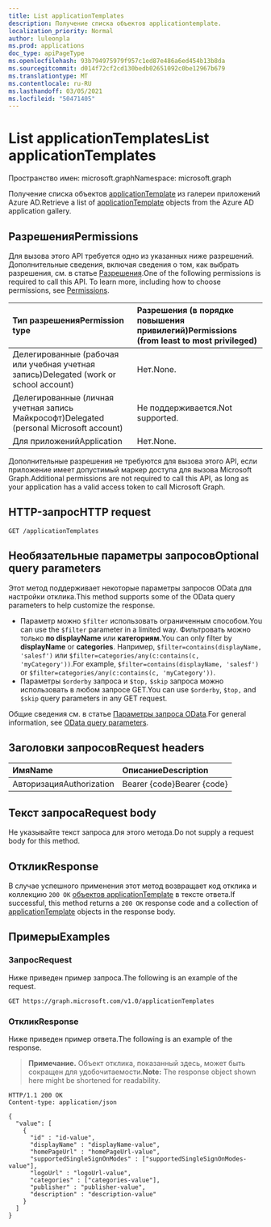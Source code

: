 ```yaml
---
title: List applicationTemplates
description: Получение списка объектов applicationtemplate.
localization_priority: Normal
author: luleonpla
ms.prod: applications
doc_type: apiPageType
ms.openlocfilehash: 93b794975979f957c1ed87e486a6ed454b13b8da
ms.sourcegitcommit: d014f72cf2cd130bedb02651092c0be12967b679
ms.translationtype: MT
ms.contentlocale: ru-RU
ms.lasthandoff: 03/05/2021
ms.locfileid: "50471405"
---
```

# <a name="list-applicationtemplates"></a><span data-ttu-id="7731b-103">List applicationTemplates</span><span class="sxs-lookup"><span data-stu-id="7731b-103">List applicationTemplates</span></span>

<span data-ttu-id="7731b-104">Пространство имен: microsoft.graph</span><span class="sxs-lookup"><span data-stu-id="7731b-104">Namespace: microsoft.graph</span></span>

<span data-ttu-id="7731b-105">Получение списка объектов [applicationTemplate](../resources/applicationtemplate.md) из галереи приложений Azure AD.</span><span class="sxs-lookup"><span data-stu-id="7731b-105">Retrieve a list of [applicationTemplate](../resources/applicationtemplate.md) objects from the Azure AD application gallery.</span></span>

## <a name="permissions"></a><span data-ttu-id="7731b-106">Разрешения</span><span class="sxs-lookup"><span data-stu-id="7731b-106">Permissions</span></span>

<span data-ttu-id="7731b-p101">Для вызова этого API требуется одно из указанных ниже разрешений. Дополнительные сведения, включая сведения о том, как выбрать разрешения, см. в статье [Разрешения](/graph/permissions-reference).</span><span class="sxs-lookup"><span data-stu-id="7731b-p101">One of the following permissions is required to call this API. To learn more, including how to choose permissions, see [Permissions](/graph/permissions-reference).</span></span>

| <span data-ttu-id="7731b-109">Тип разрешения</span><span class="sxs-lookup"><span data-stu-id="7731b-109">Permission type</span></span>                        | <span data-ttu-id="7731b-110">Разрешения (в порядке повышения привилегий)</span><span class="sxs-lookup"><span data-stu-id="7731b-110">Permissions (from least to most privileged)</span></span> |
| :------------------------------------- | :------------------------------------------ |
| <span data-ttu-id="7731b-111">Делегированные (рабочая или учебная учетная запись)</span><span class="sxs-lookup"><span data-stu-id="7731b-111">Delegated (work or school account)</span></span>     | <span data-ttu-id="7731b-112">Нет.</span><span class="sxs-lookup"><span data-stu-id="7731b-112">None.</span></span>                                       |
| <span data-ttu-id="7731b-113">Делегированные (личная учетная запись Майкрософт)</span><span class="sxs-lookup"><span data-stu-id="7731b-113">Delegated (personal Microsoft account)</span></span> | <span data-ttu-id="7731b-114">Не поддерживается.</span><span class="sxs-lookup"><span data-stu-id="7731b-114">Not supported.</span></span>                              |
| <span data-ttu-id="7731b-115">Для приложений</span><span class="sxs-lookup"><span data-stu-id="7731b-115">Application</span></span>                            | <span data-ttu-id="7731b-116">Нет.</span><span class="sxs-lookup"><span data-stu-id="7731b-116">None.</span></span>                                       |

<span data-ttu-id="7731b-117">Дополнительные разрешения не требуются для вызова этого API, если приложение имеет допустимый маркер доступа для вызова Microsoft Graph.</span><span class="sxs-lookup"><span data-stu-id="7731b-117">Additional permissions are not required to call this API, as long as your application has a valid access token to call Microsoft Graph.</span></span>

## <a name="http-request"></a><span data-ttu-id="7731b-118">HTTP-запрос</span><span class="sxs-lookup"><span data-stu-id="7731b-118">HTTP request</span></span>

<!-- { "blockType": "ignored" } -->

```http
GET /applicationTemplates
```

## <a name="optional-query-parameters"></a><span data-ttu-id="7731b-119">Необязательные параметры запросов</span><span class="sxs-lookup"><span data-stu-id="7731b-119">Optional query parameters</span></span>

<span data-ttu-id="7731b-120">Этот метод поддерживает некоторые параметры запросов OData для настройки отклика.</span><span class="sxs-lookup"><span data-stu-id="7731b-120">This method supports some of the OData query parameters to help customize the response.</span></span>

- <span data-ttu-id="7731b-121">Параметр можно `$filter` использовать ограниченным способом.</span><span class="sxs-lookup"><span data-stu-id="7731b-121">You can use the `$filter` parameter in a limited way.</span></span> <span data-ttu-id="7731b-122">Фильтровать можно только **по displayName** или **категориям.**</span><span class="sxs-lookup"><span data-stu-id="7731b-122">You can only filter by **displayName** or **categories**.</span></span> <span data-ttu-id="7731b-123">Например, `$filter=contains(displayName, 'salesf')` или `$filter=categories/any(c:contains(c, 'myCategory'))`.</span><span class="sxs-lookup"><span data-stu-id="7731b-123">For example, `$filter=contains(displayName, 'salesf')` or `$filter=categories/any(c:contains(c, 'myCategory'))`.</span></span>
- <span data-ttu-id="7731b-124">Параметры `$orderby` запроса и `$top,` `$skip` запроса можно использовать в любом запросе GET.</span><span class="sxs-lookup"><span data-stu-id="7731b-124">You can use `$orderby`, `$top,` and `$skip` query parameters in any GET request.</span></span>

<span data-ttu-id="7731b-125">Общие сведения см. в статье [Параметры запроса OData](/graph/query-parameters).</span><span class="sxs-lookup"><span data-stu-id="7731b-125">For general information, see [OData query parameters](/graph/query-parameters).</span></span>

## <a name="request-headers"></a><span data-ttu-id="7731b-126">Заголовки запросов</span><span class="sxs-lookup"><span data-stu-id="7731b-126">Request headers</span></span>

| <span data-ttu-id="7731b-127">Имя</span><span class="sxs-lookup"><span data-stu-id="7731b-127">Name</span></span>          | <span data-ttu-id="7731b-128">Описание</span><span class="sxs-lookup"><span data-stu-id="7731b-128">Description</span></span>   |
| :------------ | :------------ |
| <span data-ttu-id="7731b-129">Авторизация</span><span class="sxs-lookup"><span data-stu-id="7731b-129">Authorization</span></span> | <span data-ttu-id="7731b-130">Bearer {code}</span><span class="sxs-lookup"><span data-stu-id="7731b-130">Bearer {code}</span></span> |

## <a name="request-body"></a><span data-ttu-id="7731b-131">Текст запроса</span><span class="sxs-lookup"><span data-stu-id="7731b-131">Request body</span></span>

<span data-ttu-id="7731b-132">Не указывайте текст запроса для этого метода.</span><span class="sxs-lookup"><span data-stu-id="7731b-132">Do not supply a request body for this method.</span></span>

## <a name="response"></a><span data-ttu-id="7731b-133">Отклик</span><span class="sxs-lookup"><span data-stu-id="7731b-133">Response</span></span>

<span data-ttu-id="7731b-134">В случае успешного применения этот метод возвращает код отклика и коллекцию `200 OK` [объектов applicationTemplate](../resources/applicationtemplate.md) в тексте ответа.</span><span class="sxs-lookup"><span data-stu-id="7731b-134">If successful, this method returns a `200 OK` response code and a collection of [applicationTemplate](../resources/applicationtemplate.md) objects in the response body.</span></span>

## <a name="examples"></a><span data-ttu-id="7731b-135">Примеры</span><span class="sxs-lookup"><span data-stu-id="7731b-135">Examples</span></span>

### <a name="request"></a><span data-ttu-id="7731b-136">Запрос</span><span class="sxs-lookup"><span data-stu-id="7731b-136">Request</span></span>

<span data-ttu-id="7731b-137">Ниже приведен пример запроса.</span><span class="sxs-lookup"><span data-stu-id="7731b-137">The following is an example of the request.</span></span>

<!-- {
  "blockType": "request",
  "name": "get_applicationtemplates"
}-->

```msgraph-interactive
GET https://graph.microsoft.com/v1.0/applicationTemplates
```

### <a name="response"></a><span data-ttu-id="7731b-138">Отклик</span><span class="sxs-lookup"><span data-stu-id="7731b-138">Response</span></span>

<span data-ttu-id="7731b-139">Ниже приведен пример ответа.</span><span class="sxs-lookup"><span data-stu-id="7731b-139">The following is an example of the response.</span></span>

> <span data-ttu-id="7731b-140">**Примечание.** Объект отклика, показанный здесь, может быть сокращен для удобочитаемости.</span><span class="sxs-lookup"><span data-stu-id="7731b-140">**Note:** The response object shown here might be shortened for readability.</span></span>

<!-- {
  "blockType": "response",
  "truncated": true,
  "@odata.type": "microsoft.graph.applicationTemplate",
  "isCollection": true
} -->

```http
HTTP/1.1 200 OK
Content-type: application/json

{
  "value": [
    {
      "id" : "id-value",
      "displayName" : "displayName-value",
      "homePageUrl" : "homePageUrl-value",
      "supportedSingleSignOnModes" : ["supportedSingleSignOnModes-value"],
      "logoUrl" : "logoUrl-value",
      "categories" : ["categories-value"],
      "publisher" : "publisher-value",
      "description" : "description-value"
    }
  ]
}
```

<!-- uuid: 16cd6b66-4b1a-43a1-adaf-3a886856ed98
2019-02-04 14:57:30 UTC -->
<!-- {
  "type": "#page.annotation",
  "description": "List applicationTemplates",
  "keywords": "",
  "section": "documentation",
  "tocPath": ""
}-->

